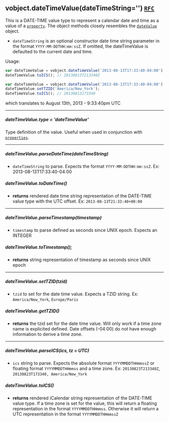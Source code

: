 ## vobject.dateTimeValue(dateTimeString='') [`RFC`](http://tools.ietf.org/html/rfc5545#section-3.3.5)

This is a DATE-TIME value type to represent a calendar date and time as a value of a [`property`](./property.md). The object methods closely resembles the [`dateValue`](./dateValue.md) object.

- `dateTimeString` is an optional constructor date time string parameter in the format `YYYY-MM-DDTHH:mm:ssZ`. If omitted, the dateTimeValue is defaulted to the current date and time.

Usage:

```js
var dateTimeValue = vobject.dateTimeValue('2013-08-13T17:33:40-04:00');
dateTimeValue.toICS(); // 20130813T213340Z

var dateTimeValue = vobject.dateTimeValue('2013-08-13T17:33:40-04:00');
dateTimeValue.setTZID('America/New_York');
dateTimeValue.toICS(); // 20130813173340
```

which translates to August 13th, 2013 - 9:33:40pm UTC

-----------------------------------------------------------------------------------------

##### dateTimeValue.type = 'dateTimeValue'
Type definition of the value. Useful when used in conjunction with [`properties`](./property.md).

-----------------------------------------------------------------------------------------

##### dateTimeValue.parseDateTime(dateTimeString)

- `dateTimeString` to parse. Expects the format `YYYY-MM-DDTHH:mm:ssZ`. Ex: 2013-08-13T17:33:40-04:00

##### dateTimeValue.toDateTime()

- **returns** rendered date time string representation of the DATE-TIME value type with the UTC offset. Ex: `2013-08-13T21:33:40+00:00`

-----------------------------------------------------------------------------------------

##### dateTimeValue.parseTimestamp(timestamp)

- `timestamp` to parse defined as seconds since UNIX epoch. Expects an INTEGER

##### dateTimeValue.toTimestamp();

- **returns** string representation of timestamp as seconds since UNIX epoch

-----------------------------------------------------------------------------------------

##### dateTimeValue.setTZID(tzid)

- `tzid` to set for the date time value. Expects a TZID string. Ex: `America/New_York`, `Europe/Paris`

##### dateTimeValue.getTZID()

- **returns** the tzid set for the date time value. Will only work if a time zone name is explicited defined. Date offsets (-04:00) do not have enough information to derive a time zone.

-----------------------------------------------------------------------------------------

##### dateTimeValue.parseICS(ics, tz = UTC)

- `ics` string to parse. Expects the absolute format `YYYYMMDDTHHmmssZ` or floating format `YYYYMMDDTHHmmss` and a time zone. Ex: `20130823T213340Z`, `20130823T173340, America/New_York`

##### dateTimeValue.toICS()

- **returns** rendered iCalendar string representation of the DATE-TIME value type. If a time zone is set for the value, this will return a floating representation in the format `YYYYMMDDTHHmmss`. Otherwise it will return a UTC representation in the format `YYYYMMDDTHHmmssZ`
